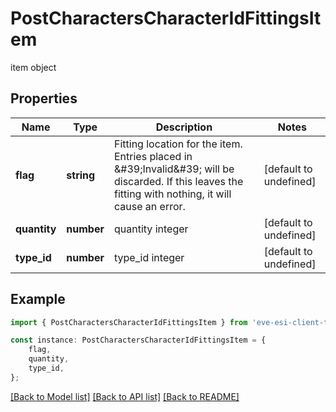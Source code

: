 # PostCharactersCharacterIdFittingsItem

item object

## Properties

Name | Type | Description | Notes
------------ | ------------- | ------------- | -------------
**flag** | **string** | Fitting location for the item. Entries placed in \&#39;Invalid\&#39; will be discarded. If this leaves the fitting with nothing, it will cause an error. | [default to undefined]
**quantity** | **number** | quantity integer | [default to undefined]
**type_id** | **number** | type_id integer | [default to undefined]

## Example

```typescript
import { PostCharactersCharacterIdFittingsItem } from 'eve-esi-client-ts';

const instance: PostCharactersCharacterIdFittingsItem = {
    flag,
    quantity,
    type_id,
};
```

[[Back to Model list]](../README.md#documentation-for-models) [[Back to API list]](../README.md#documentation-for-api-endpoints) [[Back to README]](../README.md)
